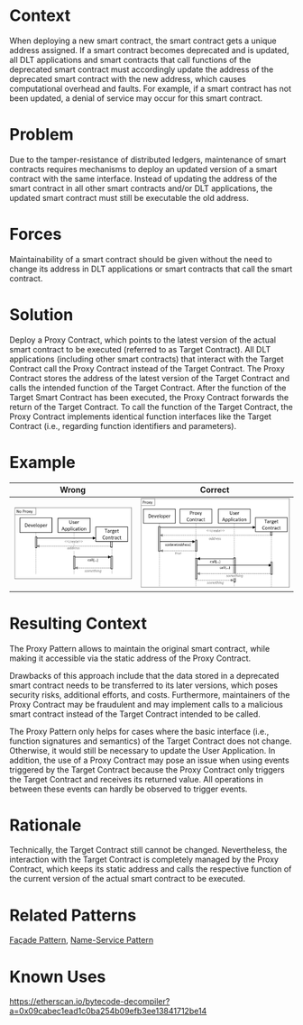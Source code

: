 # Context
When deploying a new smart contract, the smart contract gets a unique address assigned. If a smart contract becomes deprecated and is updated, all DLT applications and smart contracts that call functions of the deprecated smart contract must accordingly update the address of the deprecated smart contract with the new address, which causes computational overhead and faults. For example, if a smart contract has not been updated, a denial of service may occur for this smart contract.
# Problem
Due to the tamper-resistance of distributed ledgers, maintenance of smart contracts requires mechanisms to deploy an updated version of a smart contract with the same interface. Instead of updating the address of the smart contract in all other smart contracts and/or DLT applications, the updated smart contract must still be executable the old address.
# Forces
Maintainability of a smart contract should be given without the need to change its address in DLT applications or smart contracts that call the smart contract.
# Solution
Deploy a Proxy Contract, which points to the latest version of the actual smart contract to be executed (referred to as Target Contract). All DLT applications (including other smart contracts) that interact with the Target Contract call the Proxy Contract instead of the Target Contract. The Proxy Contract stores the address of the latest version of the Target Contract and calls the intended function of the Target Contract. After the function of the Target Smart Contract has been executed, the Proxy Contract forwards the return of the Target Contract. To call the function of the Target Contract, the Proxy Contract implements identical function interfaces like the Target Contract (i.e., regarding function identifiers and parameters).
# Example

Wrong | Correct
------------- | -------------
![Wrong](Proxy%20Pattern%20-%20No%20Proxy.png)  | ![Correct](Proxy%20Pattern%20-%20Proxy.png)

# Resulting Context
The Proxy Pattern allows to maintain the original smart contract, while making it accessible via the static address of the Proxy Contract.

Drawbacks of this approach include that the data stored in a deprecated smart contract needs to be transferred to its later versions, which poses security risks, additional efforts, and costs. Furthermore, maintainers of the Proxy Contract may be fraudulent and may implement calls to a malicious smart contract instead of the Target Contract intended to be called.

The Proxy Pattern only helps for cases where the basic interface (i.e., function signatures and semantics) of the Target Contract does not change. Otherwise, it would still be necessary to update the User Application. In addition, the use of a Proxy Contract may pose an issue when using events triggered by the Target Contract because the Proxy Contract only triggers the Target Contract and receives its returned value. All operations in between these events can hardly be observed to trigger events.
# Rationale
Technically, the Target Contract still cannot be changed. Nevertheless, the interaction with the Target Contract is completely managed by the Proxy Contract, which keeps its static address and calls the respective function of the current version of the actual smart contract to be executed.
# Related Patterns
[Façade Pattern](/Architectural%20Patterns/Façade%20Pattern/README.md#context), [Name-Service Pattern](/Architectural%20Patterns/Name-Service%20Pattern/README.md#context)
# Known Uses
https://etherscan.io/bytecode-decompiler?a=0x09cabec1ead1c0ba254b09efb3ee13841712be14
